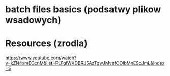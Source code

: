 # batch files basics (podsatwy plikow wsadowych)




# Resources (zrodla)
https://www.youtube.com/watch?v=kZN4xmEGcnM&list=PLFgIWXDBRJ5AzTgwJMvafOOlbMnEScJmL&index=5
